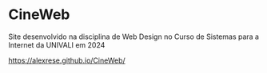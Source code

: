# CineWeb
Site desenvolvido na disciplina de Web Design no Curso de Sistemas para a Internet da UNIVALI em 2024

https://alexrese.github.io/CineWeb/
